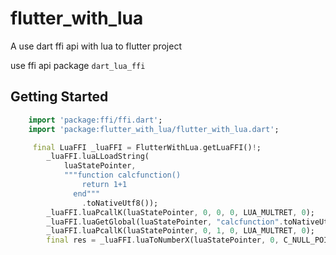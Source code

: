 # flutter_with_lua

A use dart ffi api with lua to flutter project

use ffi api package `dart_lua_ffi`


## Getting Started

```dart
    import 'package:ffi/ffi.dart';
    import 'package:flutter_with_lua/flutter_with_lua.dart';

     final LuaFFI _luaFFI = FlutterWithLua.getLuaFFI()!;
        _luaFFI.luaLLoadString(
            luaStatePointer,
            """function calcfunction()
                return 1+1
              end"""
                .toNativeUtf8());
        _luaFFI.luaPcallK(luaStatePointer, 0, 0, 0, LUA_MULTRET, 0);
        _luaFFI.luaGetGlobal(luaStatePointer, "calcfunction".toNativeUtf8());
        _luaFFI.luaPcallK(luaStatePointer, 0, 1, 0, LUA_MULTRET, 0);
        final res = _luaFFI.luaToNumberX(luaStatePointer, 0, C_NULL_POINTER);
```